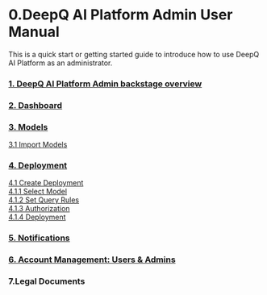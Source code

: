 # 0.DeepQ AI Platform Admin User Manual

This is a quick start or getting started guide to introduce how to use DeepQ AI Platform as an administrator.

### [1. DeepQ AI Platform Admin backstage overview](./#1.-deepq-ai-platform-admin-backstage-overview)

### [2. Dashboard](resource-management.md)

### [3. Models](3.-models/)

[     3.1 Import Models](3.-models/3.1-import-models.md)

### [4. Deployment](deployment-management/)

[      4.1 Create Deployment\
](deployment-management/4.1-create-deployment/)[         4.1.1 Select Model\
](deployment-management/4.1-create-deployment/1.-select-model.md)[         4.1.2 Set Query Rules\
](deployment-management/4.1-create-deployment/2.-set-query.md)[         4.1.3 Authorization\
](deployment-management/4.1-create-deployment/3.-authorization.md)[         4.1.4 Deployment](deployment-management/4.1-create-deployment/4.-deployment.md)

### [5. Notifications](5.-notifications.md)

### [6. Account Management: Users & Admins](account-management.md)

### 7.Legal Documents
